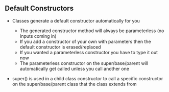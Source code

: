 ## Default Constructors
- Classes generate a default constructor automatically for you
  - The generated constructor method will always be parameterless (no inputs coming in)    
  - If you add a constructor of your own with parameters then the default constructor is erased/replaced
  - If you wanted a parameterless constructor you have to type it out now
  - The parameterless constructor on the super/base/parent will automatically get called unless you call another one

 - super() is used in a child class constructor to call a specific constructor on the super/base/parent class that the class extends from 
## 